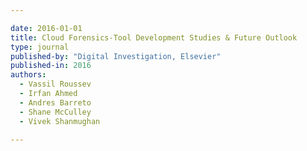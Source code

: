 ```yaml
---

date: 2016-01-01
title: Cloud Forensics-Tool Development Studies & Future Outlook
type: journal
published-by: "Digital Investigation, Elsevier"
published-in: 2016
authors:
  - Vassil Roussev
  - Irfan Ahmed
  - Andres Barreto
  - Shane McCulley
  - Vivek Shanmughan

---
```

